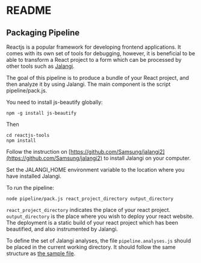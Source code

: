 README
======

## Packaging Pipeline
Reactjs is a popular framework for developing frontend applications. It comes with its own set of tools for debugging, however, it is beneficial to be able to transform a React project to a form which can be processed by other tools such as [Jalangi](https://github.com/Samsung/jalangi2 "Jalangi2 on Github").

The goal of this pipeline is to produce a bundle of your React project, and then analyze it by using Jalangi. The main component is the script pipeline/pack.js.

You need to install js-beautify globally: <br />
```
npm -g install js-beautify
```

Then

```
cd reactjs-tools
npm install
```

Follow the instruction on [https://github.com/Samsung/jalangi2](https://github.com/Samsung/jalangi2) to install Jalangi on your computer.

Set the JALANGI_HOME environment variable to the location where you have installed Jalangi.

To run the pipeline: <br />
```
node pipeline/pack.js react_project_directory output_directory
```

`react_project_directory` indicates the place of your react project. `output_directory` is the place where you wish to deploy your react website. The deployment is a static build of your react project which has been beautified, and also instrumented by Jalangi.

To define the set of Jalangi analyses, the file `pipeline.analyses.js` should be placed in the current working directory. It should follow the same structure as [the sample file](https://github.com/hamid2c/reactjs-tools/blob/master/pipeline.analyses.js).

